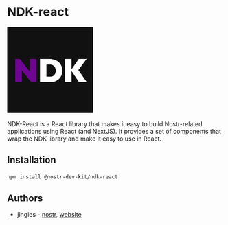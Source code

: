 # NDK-react

<img src="https://raw.githubusercontent.com/nvk/ndk.fyi/master/ndk.svg" alt="drawing" width="200"/>

NDK-React is a React library that makes it easy to build Nostr-related applications using React (and NextJS). It provides a set of components that wrap the NDK library and make it easy to use in React.

## Installation

```bash
npm install @nostr-dev-kit/ndk-react
```

## Authors

- jingles - [nostr](https://nosta.me/jingles.dev), [website](https://jingles.dev/)